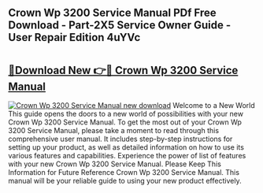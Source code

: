 ## Crown Wp 3200 Service Manual PDf Free Download - Part-2X5 Service Owner Guide - User Repair Edition 4uYVc

# <h2><a href="http://bc2675.oget.top/?id=Crown+Wp+3200+Service+Manual">🔗Download New 👉🔴 Crown Wp 3200 Service Manual</a></h2>

[![Crown Wp 3200 Service Manual new download](https://i.imgur.com/5g1atiW.png)](http://bc2675.oget.top/?id=Crown+Wp+3200+Service+Manual)
Welcome to a New World This guide opens the doors to a new world of possibilities with your new Crown Wp 3200 Service Manual. To get the most out of your Crown Wp 3200 Service Manual, please take a moment to read through this comprehensive user manual. It includes step-by-step instructions for setting up your product, as well as detailed information on how to use its various features and capabilities. Experience the power of list of features with your new Crown Wp 3200 Service Manual. Please Keep This Information for Future Reference Crown Wp 3200 Service Manual. This manual will be your reliable guide to using your new product effectively.
